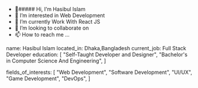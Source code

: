 - 👋##### Hi, I’m Hasibul Islam
- 👀 I’m interested in Web Development
- 🌱 I’m currently Work With React JS
- 💞️ I’m looking to collaborate on 
- 📫 How to reach me ...

name: Hasibul Islam
located_in: Dhaka,Bangladesh
current_job: Full Stack Developer
education:
  [
    "Self-Taught Developer and Designer",
    "Bachelor's in Computer Science And Engineering",
  ]


fields_of_interests:
  [
    "Web Development",
    "Software Development",
    "UI/UX",
    "Game Development",
    "DevOps",
  ]
